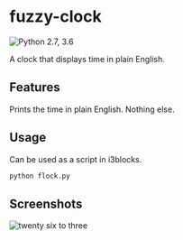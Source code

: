 # fuzzy-clock

![Python 2.7, 3.6](https://img.shields.io/badge/python-2.7,%203.6-blue.svg)

A clock that displays time in plain English.

## Features

Prints the time in plain English. Nothing else.

## Usage

Can be used as a script in i3blocks.

```sh
python flock.py
```

## Screenshots

![twenty six to three][s1]

[s1]: https://i.imgur.com/IznMD5B.png
